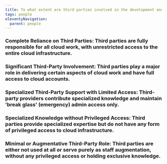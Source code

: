 ```yaml
---
title: To what extent are third parties involved in the development and support of your organization's cloud initiatives?
tags: people
eleventyNavigation:
  parent: people
---
```


### **Complete Reliance on Third Parties:** Third parties are fully responsible for all cloud work, with unrestricted access to the entire cloud infrastructure.

### **Significant Third-Party Involvement:** Third parties play a major role in delivering certain aspects of cloud work and have full access to cloud accounts.

### **Specialized Third-Party Support with Limited Access:** Third-party providers contribute specialized knowledge and maintain 'break glass' (emergency) admin access only.

### **Specialized Knowledge without Privileged Access:** Third parties provide specialized expertise but do not have any form of privileged access to cloud infrastructure.

### **Minimal or Augmentative Third-Party Role:** Third parties are either not used at all or serve purely as staff augmentation, without any privileged access or holding exclusive knowledge.
